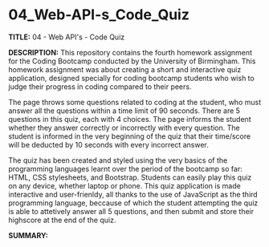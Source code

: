 # 04_Web-API-s_Code_Quiz

<b>TITLE:</b> 04 - Web API's - Code Quiz

<b>DESCRIPTION:</b>
This repository contains the fourth homework assignment for the Coding Bootcamp conducted by the University of Birmingham. This homework assignment was about creating a short and interactive quiz application, designed specially for coding bootcamp students who wish to judge their progress in coding compared to their peers.

The page throws some questions related to coding at the student, who must answer all the questions within a time limit of 90 seconds. There are 5 questions in this quiz, each with 4 choices. The page informs the student whether they answer correctly or incorrectly with every question. The student is informed in the very beginning of the quiz that their time/score will be deducted by 10 seconds with every incorrect answer.

The quiz has been created and styled using the very basics of the programming languages learnt over the period of the bootcamp so far: HTML, CSS stylesheets, and Bootstrap. Students can easily play this quiz on any device, whether laptop or phone. This quiz application is made interactive and user-frienldy, all thanks to the use of JavaScript as the third programming language, beccause of which the student attempting the quiz is able to attetively answer all 5 questions, and then submit and store their highscore at the end of the quiz.

<b>SUMMARY:</b>